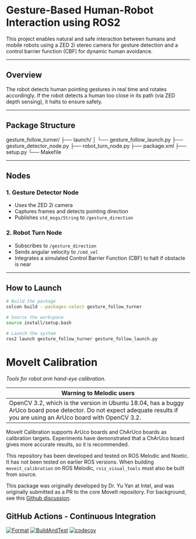 # Gesture-Based Human-Robot Interaction using ROS2

This project enables natural and safe interaction between humans and mobile robots using a ZED 2i stereo camera for gesture detection and a control barrier function (CBF) for dynamic human avoidance.

---

##  Overview

The robot detects human pointing gestures in real time and rotates accordingly. If the robot detects a human too close in its path (via ZED depth sensing), it halts to ensure safety.

---

##  Package Structure

gesture_follow_turner/
├── launch/
│ └── gesture_follow_launch.py
├── gesture_detector_node.py
├── robot_turn_node.py
├── package.xml
├── setup.py
└── Makefile


---

## Nodes

### 1. Gesture Detector Node
- Uses the ZED 2i camera
- Captures frames and detects pointing direction
- Publishes `std_msgs/String` to `/gesture_direction`

### 2. Robot Turn Node
- Subscribes to `/gesture_direction`
- Sends angular velocity to `/cmd_vel`
- Integrates a simulated Control Barrier Function (CBF) to halt if obstacle is near

---

##  How to Launch

```bash
# Build the package
colcon build --packages-select gesture_follow_turner

# Source the workspace
source install/setup.bash

# Launch the system
ros2 launch gesture_follow_turner gesture_follow_launch.py
```

# MoveIt Calibration

*Tools for robot arm hand-eye calibration.*

| **Warning to Melodic users** |
| --- |
| OpenCV 3.2, which is the version in Ubuntu 18.04, has a buggy ArUco board pose detector. Do not expect adequate results if you are using an ArUco board with OpenCV 3.2. |

MoveIt Calibration supports ArUco boards and ChArUco boards as calibration targets. Experiments have demonstrated that a
ChArUco board gives more accurate results, so it is recommended.

This repository has been developed and tested on ROS Melodic and Noetic. It has not been tested on earlier ROS versions.
When building `moveit_calibration` on ROS Melodic, `rviz_visual_tools` must also be built from source.

This package was originally developed by Dr. Yu Yan at Intel, and was originally submitted as a PR to the core MoveIt
repository. For background, see this [Github discussion](https://github.com/ros-planning/moveit/issues/1070).

## GitHub Actions - Continuous Integration

[![Format](https://github.com/ros-planning/moveit_calibration/actions/workflows/format.yaml/badge.svg?branch=master)](https://github.com/ros-planning/moveit_calibration/actions/workflows/format.yaml?branch=master)
[![BuildAndTest](https://github.com/ros-planning/moveit_calibration/actions/workflows/ci.yaml/badge.svg?branch=master)](https://github.com/ros-planning/moveit_calibration/actions/workflows/ci.yaml?branch=master)
[![codecov](https://codecov.io/gh/ros-planning/moveit_calibration/branch/master/graph/badge.svg?token=W7uHKcY0ly)](https://codecov.io/gh/ros-planning/moveit_calibration)
